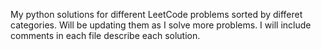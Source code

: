 My python solutions for different LeetCode problems sorted by differet categories. Will be updating them as I solve more problems. I will include comments in each file describe each solution.
